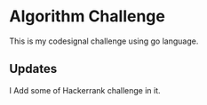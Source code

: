 # Algorithm Challenge

This is my codesignal challenge using go language.

## Updates

I Add some of Hackerrank challenge in it. 